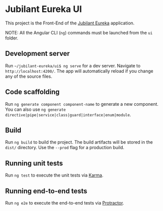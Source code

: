 # Jubilant Eureka UI

This project is the Front-End of the [Jubilant Eureka](https://github.com/ingegnati/jubilant-eureka) application.

NOTE: All the Angular CLI (`ng`) commands must be launched from the `ui` folder.

## Development server

Run `~/jubilant-eureka/ui$ ng serve` for a dev server. Navigate to `http://localhost:4200/`. The app will automatically reload if you change any of the source files.

## Code scaffolding

Run `ng generate component component-name` to generate a new component. You can also use `ng generate directive|pipe|service|class|guard|interface|enum|module`.

## Build

Run `ng build` to build the project. The build artifacts will be stored in the `dist/` directory. Use the `--prod` flag for a production build.

## Running unit tests

Run `ng test` to execute the unit tests via [Karma](https://karma-runner.github.io).

## Running end-to-end tests

Run `ng e2e` to execute the end-to-end tests via [Protractor](http://www.protractortest.org/).
